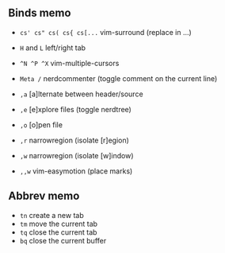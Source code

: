## Binds memo

- `cs' cs" cs( cs{ cs[...` vim-surround (replace in ...)
- `H` and `L` left/right tab

- `^N ^P ^X` vim-multiple-cursors

- `Meta /` nerdcommenter (toggle comment on the current line)

- `,a` [a]lternate between header/source
- `,e` [e]xplore files (toggle nerdtree)
- `,o` [o]pen file
- `,r` narrowregion (isolate [r]egion)
- `,w` narrowregion (isolate [w]indow)

- `,,w` vim-easymotion (place marks)

## Abbrev memo

- `tn` create a new tab
- `tm` move the current tab
- `tq` close the current tab
- `bq` close the current buffer
